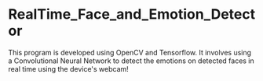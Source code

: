 # RealTime_Face_and_Emotion_Detector
This program is developed using OpenCV and Tensorflow. It involves using a Convolutional Neural Network to detect the emotions on detected faces in real time using the device's webcam!
